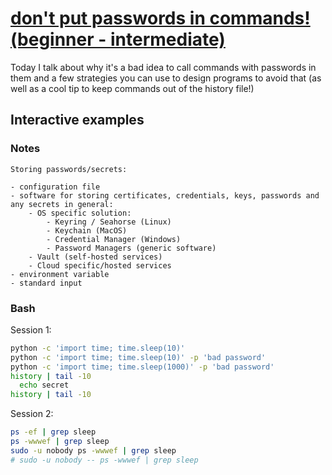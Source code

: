 # [don't put passwords in commands! (beginner - intermediate)](https://youtu.be/SqXOchNKV_c)

Today I talk about why it's a bad idea to call commands with passwords in them and a few strategies you can use to design programs to avoid that (as well as a cool tip to keep commands out of the history file!)

## Interactive examples

### Notes

```text
Storing passwords/secrets:

- configuration file
- software for storing certificates, credentials, keys, passwords and any secrets in general:
    - OS specific solution:
        - Keyring / Seahorse (Linux)
        - Keychain (MacOS)
        - Credential Manager (Windows)
        - Password Managers (generic software)
    - Vault (self-hosted services)
    - Cloud specific/hosted services
- environment variable
- standard input
```

### Bash

Session 1:

```bash
python -c 'import time; time.sleep(10)'
python -c 'import time; time.sleep(10)' -p 'bad password'
python -c 'import time; time.sleep(1000)' -p 'bad password'
history | tail -10
  echo secret
history | tail -10
```

Session 2:

```bash
ps -ef | grep sleep
ps -wwwef | grep sleep
sudo -u nobody ps -wwwef | grep sleep
# sudo -u nobody -- ps -wwwef | grep sleep
```
